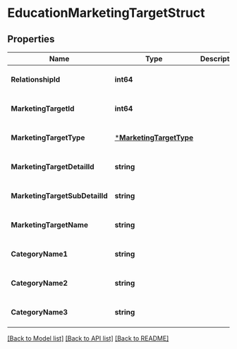 # EducationMarketingTargetStruct

## Properties
Name | Type | Description | Notes
------------ | ------------- | ------------- | -------------
**RelationshipId** | **int64** |  | [optional] [default to null]
**MarketingTargetId** | **int64** |  | [optional] [default to null]
**MarketingTargetType** | [***MarketingTargetType**](MarketingTargetType.md) |  | [optional] [default to null]
**MarketingTargetDetailId** | **string** |  | [optional] [default to null]
**MarketingTargetSubDetailId** | **string** |  | [optional] [default to null]
**MarketingTargetName** | **string** |  | [optional] [default to null]
**CategoryName1** | **string** |  | [optional] [default to null]
**CategoryName2** | **string** |  | [optional] [default to null]
**CategoryName3** | **string** |  | [optional] [default to null]

[[Back to Model list]](../README.md#documentation-for-models) [[Back to API list]](../README.md#documentation-for-api-endpoints) [[Back to README]](../README.md)


